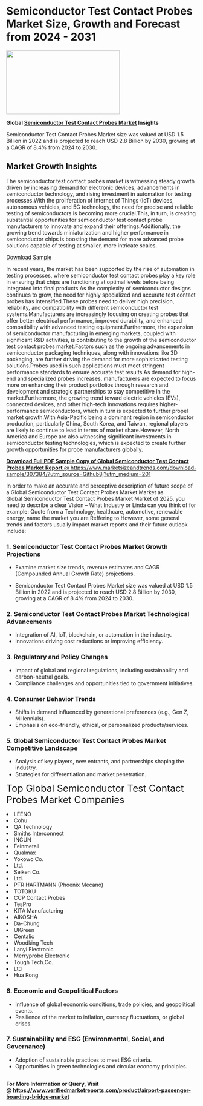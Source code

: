 <H1>Semiconductor Test Contact Probes Market Size, Growth and Forecast from 2024 - 2031</H1><img class="aligncenter size-medium wp-image-584254" src="https://thirdeyenews.in/wp-content/uploads/2024/09/Global-Market-Research-300x168.jpeg" alt="" width="300" height="168" /><p><strong>Global&nbsp;<a href="https://www.marketsizeandtrends.com/download-sample/307384/?utm_source=Github8j?utm_medium=201">Semiconductor Test Contact Probes Market</a> Insights</strong></p><p>Semiconductor Test Contact Probes Market size was valued at USD 1.5 Billion in 2022 and is projected to reach USD 2.8 Billion by 2030, growing at a CAGR of 8.4% from 2024 to 2030.</p><p><h2>Market Growth Insights</h2> <p>The semiconductor test contact probes market is witnessing steady growth driven by increasing demand for electronic devices, advancements in semiconductor technology, and rising investment in automation for testing processes.With the proliferation of Internet of Things (IoT) devices, autonomous vehicles, and 5G technology, the need for precise and reliable testing of semiconductors is becoming more crucial.This, in turn, is creating substantial opportunities for semiconductor test contact probe manufacturers to innovate and expand their offerings.Additionally, the growing trend towards miniaturization and higher performance in semiconductor chips is boosting the demand for more advanced probe solutions capable of testing at smaller, more intricate scales.</p> <p><a href="#">Download Sample</a></p> <p>In recent years, the market has been supported by the rise of automation in testing processes, where semiconductor test contact probes play a key role in ensuring that chips are functioning at optimal levels before being integrated into final products.As the complexity of semiconductor designs continues to grow, the need for highly specialized and accurate test contact probes has intensified.These probes need to deliver high precision, reliability, and compatibility with different semiconductor test systems.Manufacturers are increasingly focusing on creating probes that offer better electrical performance, improved durability, and enhanced compatibility with advanced testing equipment.Furthermore, the expansion of semiconductor manufacturing in emerging markets, coupled with significant R&D activities, is contributing to the growth of the semiconductor test contact probes market.Factors such as the ongoing advancements in semiconductor packaging techniques, along with innovations like 3D packaging, are further driving the demand for more sophisticated testing solutions.Probes used in such applications must meet stringent performance standards to ensure accurate test results.As demand for high-end and specialized probes increases, manufacturers are expected to focus more on enhancing their product portfolios through research and development and strategic partnerships to stay competitive in the market.Furthermore, the growing trend toward electric vehicles (EVs), connected devices, and other high-tech innovations requires higher-performance semiconductors, which in turn is expected to further propel market growth.With Asia-Pacific being a dominant region in semiconductor production, particularly China, South Korea, and Taiwan, regional players are likely to continue to lead in terms of market share.However, North America and Europe are also witnessing significant investments in semiconductor testing technologies, which is expected to create further growth opportunities for probe manufacturers globally.</p> <p><a href="#"></p><p><span class=""><strong>Download Full PDF Sample Copy of Global Semiconductor Test Contact Probes Market Report</strong> @ <a href="https://www.marketsizeandtrends.com/download-sample/307384/?utm_source=Github8j?utm_medium=201" target="_blank">https://www.marketsizeandtrends.com/download-sample/307384/?utm_source=Github8j?utm_medium=201</a></span></p><p>In order to make an accurate and perceptive description of future scope of a Global&nbsp;Semiconductor Test Contact Probes Market Market as Global&nbsp;Semiconductor Test Contact Probes Market Market of 2025, you need to describe a clear Vision &ndash; What Industry or Linda can you think of for example: Quote from a Technology, healthcare, automotive, renewable energy, name the market you are Reffering to.However, some general trends and factors usually impact market reports and their future outlook include:</p><h3>1.&nbsp;<strong>Semiconductor Test Contact Probes Market Growth Projections</strong></h3><ul><li>Examine market size trends, revenue estimates and CAGR (Compounded Annual Growth Rate) projections.</li><li><p>Semiconductor Test Contact Probes Market size was valued at USD 1.5 Billion in 2022 and is projected to reach USD 2.8 Billion by 2030, growing at a CAGR of 8.4% from 2024 to 2030.</p></li></ul><h3>2.&nbsp;<strong>Semiconductor Test Contact Probes Market Technological Advancements</strong></h3><ul><li>Integration of AI, IoT, blockchain, or automation in the industry.</li><li>Innovations driving cost reductions or improving efficiency.</li></ul><h3>3.&nbsp;<strong>Regulatory and Policy Changes</strong></h3><ul><li>Impact of global and regional regulations, including sustainability and carbon-neutral goals.</li><li>Compliance challenges and opportunities tied to government initiatives.</li></ul><h3>4.&nbsp;<strong>Consumer Behavior Trends</strong></h3><ul><li>Shifts in demand influenced by generational preferences (e.g., Gen Z, Millennials).</li><li>Emphasis on eco-friendly, ethical, or personalized products/services.</li></ul><h3>5.&nbsp;<strong>Global Semiconductor Test Contact Probes Market Competitive Landscape</strong></h3><ul><li>Analysis of key players, new entrants, and partnerships shaping the industry.</li><li>Strategies for differentiation and market penetration.</li></ul><p data-pm-slice="1 1 []"><span style="color: inherit; font-family: inherit; font-size: 25px;">Top Global Semiconductor Test Contact Probes Market Companies</span></p><div class="" data-test-id=""><p><li>LEENO</li><li> Cohu</li><li> QA Technology</li><li> Smiths Interconnect</li><li> INGUN</li><li> Feinmetall</li><li> Qualmax</li><li> Yokowo Co.</li><li> Ltd.</li><li> Seiken Co.</li><li> Ltd.</li><li> PTR HARTMANN (Phoenix Mecano)</li><li> TOTOKU</li><li> CCP Contact Probes</li><li> TesPro</li><li> KITA Manufacturing</li><li> AIKOSHA</li><li> Da-Chung</li><li> UIGreen</li><li> Centalic</li><li> Woodking Tech</li><li> Lanyi Electronic</li><li> Merryprobe Electronic</li><li> Tough Tech.Co.</li><li> Ltd</li><li> Hua Rong</li></p></div><h3>6.&nbsp;<strong>Economic and Geopolitical Factors</strong></h3><ul><li>Influence of global economic conditions, trade policies, and geopolitical events.</li><li>Resilience of the market to inflation, currency fluctuations, or global crises.</li></ul><h3>7.&nbsp;<strong>Sustainability and ESG (Environmental, Social, and Governance)</strong></h3><ul><li>Adoption of sustainable practices to meet ESG criteria.</li><li>Opportunities in green technologies and circular economy principles.</li></ul><h2><strong style="font-size: 14px;">For More Information or Query, Visit @&nbsp;</strong><a style="background-color: #ffffff; font-size: 14px;" href="https://www.marketsizeandtrends.com/report/semiconductor-test-contact-probes-market/" target="_blank">https://www.verifiedmarketreports.com/product/airport-passenger-boarding-bridge-market</a></h2>